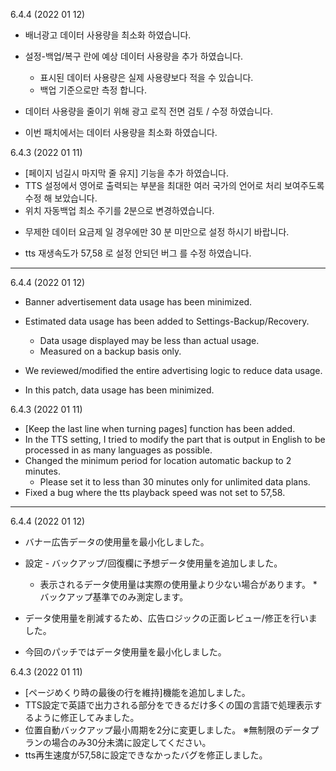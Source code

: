 6.4.4 (2022 01 12)
- 배너광고 데이터 사용량을 최소화 하였습니다. 
- 설정-백업/복구 란에 예상 데이터 사용량을 추가 하였습니다. 
  * 표시된 데이터 사용량은 실제 사용량보다 적을 수 있습니다. 
  * 백업 기준으로만 측정 합니다.

- 데이터 사용량을 줄이기 위해 광고 로직 전면 검토 / 수정 하였습니다. 

- 이번 패치에서는 데이터 사용량을 최소화 하였습니다.  

6.4.3 (2022 01 11)

- [페이지 넘길시 마지막 줄 유지] 기능을 추가 하였습니다. 
- TTS 설정에서 영어로 출력되는 부분을 최대한 여러 국가의 언어로 처리 보여주도록 수정 해 보았습니다. 
- 위치 자동백업 최소 주기를 2분으로 변경하였습니다. 
 * 무제한 데이터 요금제 일 경우에만 30 분 미만으로 설정 하시기 바랍니다. 
- tts 재생속도가 57,58 로 설정 안되던 버그 를 수정 하였습니다. 

---

6.4.4 (2022 01 12)
- Banner advertisement data usage has been minimized.
- Estimated data usage has been added to Settings-Backup/Recovery.
   * Data usage displayed may be less than actual usage.
   * Measured on a backup basis only.

- We reviewed/modified the entire advertising logic to reduce data usage.

- In this patch, data usage has been minimized.

6.4.3 (2022 01 11)

- [Keep the last line when turning pages] function has been added.
- In the TTS setting, I tried to modify the part that is output in English to be processed in as many languages as possible.
- Changed the minimum period for location automatic backup to 2 minutes.
  * Please set it to less than 30 minutes only for unlimited data plans.
- Fixed a bug where the tts playback speed was not set to 57,58.

---

6.4.4 (2022 01 12)
- バナー広告データの使用量を最小化しました。
- 設定 - バックアップ/回復欄に予想データ使用量を追加しました。
   * 表示されるデータ使用量は実際の使用量より少ない場合があります。
   *バックアップ基準でのみ測定します。

- データ使用量を削減するため、広告ロジックの正面レビュー/修正を行いました。

- 今回のパッチではデータ使用量を最小化しました。

6.4.3 (2022 01 11)

- [ページめくり時の最後の行を維持]機能を追加しました。
- TTS設定で英語で出力される部分をできるだけ多くの国の言語で処理表示するように修正してみました。
- 位置自動バックアップ最小周期を2分に変更しました。
  ※無制限のデータプランの場合のみ30分未満に設定してください。
- tts再生速度が57,58に設定できなかったバグを修正しました。
